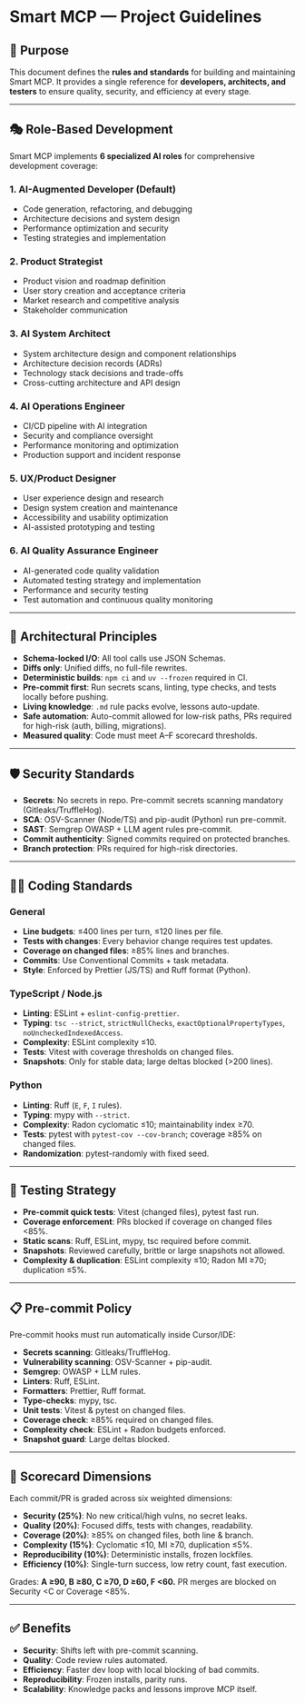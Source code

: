 # Smart MCP — Project Guidelines

## 🎯 Purpose
This document defines the **rules and standards** for building and maintaining Smart MCP.
It provides a single reference for **developers, architects, and testers** to ensure quality, security, and efficiency at every stage.

---

## 🎭 Role-Based Development
Smart MCP implements **6 specialized AI roles** for comprehensive development coverage:

### 1. AI-Augmented Developer (Default)
- Code generation, refactoring, and debugging
- Architecture decisions and system design
- Performance optimization and security
- Testing strategies and implementation

### 2. Product Strategist
- Product vision and roadmap definition
- User story creation and acceptance criteria
- Market research and competitive analysis
- Stakeholder communication

### 3. AI System Architect
- System architecture design and component relationships
- Architecture decision records (ADRs)
- Technology stack decisions and trade-offs
- Cross-cutting architecture and API design

### 4. AI Operations Engineer
- CI/CD pipeline with AI integration
- Security and compliance oversight
- Performance monitoring and optimization
- Production support and incident response

### 5. UX/Product Designer
- User experience design and research
- Design system creation and maintenance
- Accessibility and usability optimization
- AI-assisted prototyping and testing

### 6. AI Quality Assurance Engineer
- AI-generated code quality validation
- Automated testing strategy and implementation
- Performance and security testing
- Test automation and continuous quality monitoring

---

## 📐 Architectural Principles
- **Schema-locked I/O**: All tool calls use JSON Schemas.
- **Diffs only**: Unified diffs, no full-file rewrites.
- **Deterministic builds**: `npm ci` and `uv --frozen` required in CI.
- **Pre-commit first**: Run secrets scans, linting, type checks, and tests locally before pushing.
- **Living knowledge**: `.md` rule packs evolve, lessons auto-update.
- **Safe automation**: Auto-commit allowed for low-risk paths, PRs required for high-risk (auth, billing, migrations).
- **Measured quality**: Code must meet A–F scorecard thresholds.

---

## 🛡 Security Standards
- **Secrets**: No secrets in repo. Pre-commit secrets scanning mandatory (Gitleaks/TruffleHog).
- **SCA**: OSV-Scanner (Node/TS) and pip-audit (Python) run pre-commit.
- **SAST**: Semgrep OWASP + LLM agent rules pre-commit.
- **Commit authenticity**: Signed commits required on protected branches.
- **Branch protection**: PRs required for high-risk directories.

---

## 🧑‍💻 Coding Standards

### General
- **Line budgets**: ≤400 lines per turn, ≤120 lines per file.
- **Tests with changes**: Every behavior change requires test updates.
- **Coverage on changed files**: ≥85% lines and branches.
- **Commits**: Use Conventional Commits + task metadata.
- **Style**: Enforced by Prettier (JS/TS) and Ruff format (Python).

### TypeScript / Node.js
- **Linting**: ESLint + `eslint-config-prettier`.
- **Typing**: `tsc --strict`, `strictNullChecks`, `exactOptionalPropertyTypes`, `noUncheckedIndexedAccess`.
- **Complexity**: ESLint complexity ≤10.
- **Tests**: Vitest with coverage thresholds on changed files.
- **Snapshots**: Only for stable data; large deltas blocked (>200 lines).

### Python
- **Linting**: Ruff (`E`, `F`, `I` rules).
- **Typing**: mypy with `--strict`.
- **Complexity**: Radon cyclomatic ≤10; maintainability index ≥70.
- **Tests**: pytest with `pytest-cov --cov-branch`; coverage ≥85% on changed files.
- **Randomization**: pytest-randomly with fixed seed.

---

## 🧪 Testing Strategy
- **Pre-commit quick tests**: Vitest (changed files), pytest fast run.
- **Coverage enforcement**: PRs blocked if coverage on changed files <85%.
- **Static scans**: Ruff, ESLint, mypy, tsc required before commit.
- **Snapshots**: Reviewed carefully, brittle or large snapshots not allowed.
- **Complexity & duplication**: ESLint complexity ≤10; Radon MI ≥70; duplication ≤5%.

---

## 📋 Pre-commit Policy
Pre-commit hooks must run automatically inside Cursor/IDE:

- **Secrets scanning**: Gitleaks/TruffleHog.
- **Vulnerability scanning**: OSV-Scanner + pip-audit.
- **Semgrep**: OWASP + LLM rules.
- **Linters**: Ruff, ESLint.
- **Formatters**: Prettier, Ruff format.
- **Type-checks**: mypy, tsc.
- **Unit tests**: Vitest & pytest on changed files.
- **Coverage check**: ≥85% required on changed files.
- **Complexity check**: ESLint + Radon budgets enforced.
- **Snapshot guard**: Large deltas blocked.

---

## 🚦 Scorecard Dimensions
Each commit/PR is graded across six weighted dimensions:

- **Security (25%)**: No new critical/high vulns, no secret leaks.
- **Quality (20%)**: Focused diffs, tests with changes, readability.
- **Coverage (20%)**: ≥85% on changed files, both line & branch.
- **Complexity (15%)**: Cyclomatic ≤10, MI ≥70, duplication ≤5%.
- **Reproducibility (10%)**: Deterministic installs, frozen lockfiles.
- **Efficiency (10%)**: Single-turn success, low retry count, fast execution.

Grades: **A ≥90, B ≥80, C ≥70, D ≥60, F <60.**
PR merges are blocked on Security <C or Coverage <85%.

---

## ✅ Benefits
- **Security**: Shifts left with pre-commit scanning.
- **Quality**: Code review rules automated.
- **Efficiency**: Faster dev loop with local blocking of bad commits.
- **Reproducibility**: Frozen installs, parity runs.
- **Scalability**: Knowledge packs and lessons improve MCP itself.
